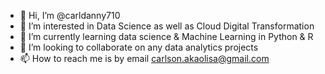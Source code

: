 - 👋 Hi, I’m @carldanny710
- 👀 I’m interested in Data Science as well as Cloud Digital Transformation
- 🌱 I’m currently learning data science & Machine Learning in Python & R
- 💞️ I’m looking to collaborate on any data analytics projects
- 📫 How to reach me is by email carlson.akaolisa@gmail.com

<!---
carldanny710/carldanny710 is a ✨ special ✨ repository because its `README.md` (this file) appears on your GitHub profile.
You can click the Preview link to take a look at your changes.
--->
